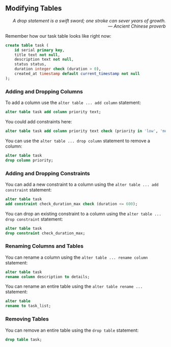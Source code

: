 ## Modifying Tables

<div style="text-align: right"> <i> A drop statement is a swift sword; one stroke can sever years of growth. <br> — Ancient Chinese proverb </i> </div>

Remember how our task table looks like right now:

```sql
create table task (
    id serial primary key,
    title text not null,
    description text not null,
    status status,
    duration integer check (duration > 0),
    created_at timestamp default current_timestamp not null
);
```

### Adding and Dropping Columns

To add a column use the `alter table ... add column` statement:

```sql
alter table task add column priority text;
```

You could add constraints here:

```sql
alter table task add column priority text check (priority in 'low', 'medium', 'high');
```

You can use the `alter table ... drop column` statement to remove a column:

```sql
alter table task
drop column priority;
```

### Adding and Dropping Constraints

You can add a new constraint to a column using the `alter table ... add constraint` statement:

```sql
alter table task
add constraint check_duration_max check (duration <= 600);
```

You can drop an existing constraint to a column using the `alter table ... drop constraint` statement:

```sql
alter table task
drop constraint check_duration_max;
```

### Renaming Columns and Tables

You can rename a column using the `alter table ... rename column` statement:

```sql
alter table task
rename column description to details;
```

You can rename an entire table using the `alter table rename ...` statement:

```sql
alter table
rename to task_list;
```

### Removing Tables

You can remove an entire table using the `drop table` statement:

```sql
drop table task;
```
